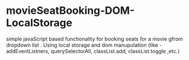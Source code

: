# movieSeatBooking-DOM-LocalStorage

simple javaScript based functionality for booking seats for a movie gfrom dropdown list .
Using local storage and dom manupulation (like - addEventListners, querySelectorAll, classList.add, classList.toggle ,etc.)
